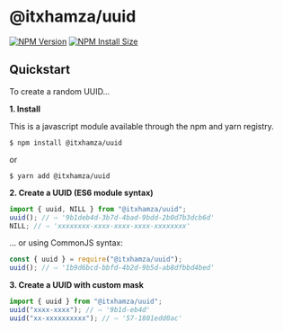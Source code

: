# @itxhamza/uuid

[![NPM Version][npm-version-image]][npm-url]
[![NPM Install Size][npm-install-size-image]][npm-install-size-url]

## Quickstart

To create a random UUID...

**1. Install**

This is a javascript module available through the npm and yarn registry.

```shell
$ npm install @itxhamza/uuid
```

or

```shell
$ yarn add @itxhamza/uuid
```

**2. Create a UUID (ES6 module syntax)**

```javascript
import { uuid, NILL } from "@itxhamza/uuid";
uuid(); // ⇨ '9b1deb4d-3b7d-4bad-9bdd-2b0d7b3dcb6d'
NILL; // ⇨ 'xxxxxxxx-xxxx-xxxx-xxxx-xxxxxxxx'
```

... or using CommonJS syntax:

```javascript
const { uuid } = require("@itxhamza/uuid");
uuid(); // ⇨ '1b9d6bcd-bbfd-4b2d-9b5d-ab8dfbbd4bed'
```

**3. Create a UUID with custom mask**

```javascript
import { uuid } from "@itxhamza/uuid";
uuid("xxxx-xxxx"); // ⇨ '9b1d-eb4d'
uuid("xx-xxxxxxxxxx"); // ⇨ '57-1801edd0ac'
```

[npm-install-size-image]: https://badgen.net/packagephobia/install/@itxhamza/uuid
[npm-install-size-url]: https://packagephobia.com/result?p=@itxhamza/uuid
[npm-url]: https://npmjs.org/package/@itxhamza/uuid
[npm-version-image]: https://badgen.net/npm/v/@itxhamza/uuid
